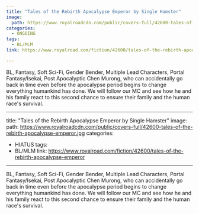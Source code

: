 ```yaml
---
title: "Tales of the Rebirth Apocalypse Emperor by Single Hamster"
image:
  path: https://www.royalroadcdn.com/public/covers-full/42600-tales-of-the-rebirth-apocalypse-emperor.jpg
categories:
  - ONGOING
tags:
  - BL/MLM
link: https://www.royalroad.com/fiction/42600/tales-of-the-rebirth-apocalypse-emperor

---
```

BL, Fantasy, Soft Sci-Fi, Gender Bender, Multiple Lead Characters, Portal Fantasy/Isekai, Post Apocalyptic
Chen Murong, who can accidentally go back in time even before the apocalypse period begins to change everything humankind has done. We will follow our MC and see how he and his family react to this second chance to ensure their family and the human race's survival.

---
title: "Tales of the Rebirth Apocalypse Emperor by Single Hamster"
image:
  path: https://www.royalroadcdn.com/public/covers-full/42600-tales-of-the-rebirth-apocalypse-emperor.jpg
categories:
  - HIATUS
tags:
  - BL/MLM
link: https://www.royalroad.com/fiction/42600/tales-of-the-rebirth-apocalypse-emperor

---
BL, Fantasy, Soft Sci-Fi, Gender Bender, Multiple Lead Characters, Portal Fantasy/Isekai, Post Apocalyptic
Chen Murong, who can accidentally go back in time even before the apocalypse period begins to change everything humankind has done. We will follow our MC and see how he and his family react to this second chance to ensure their family and the human race's survival.

